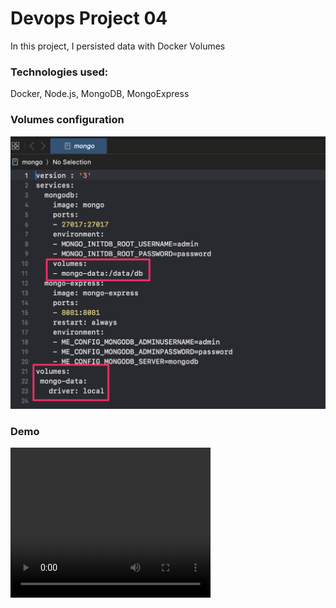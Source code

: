 # Devops Project 04
In this project, I persisted data with Docker Volumes


### Technologies used:
Docker, Node.js, MongoDB, MongoExpress

### Volumes configuration
![Running application](images/volumes.png)

### Demo
<video src="images/demo.mp4" width="320" height="240" controls></video>

